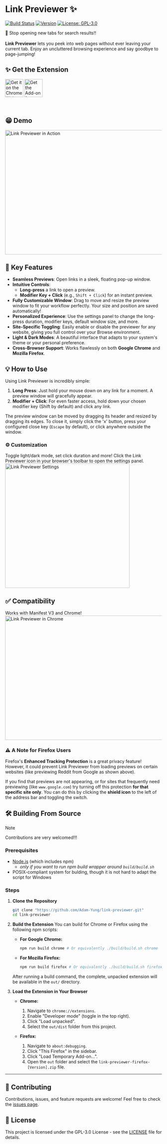 # Link Previewer ✨

[![Build Status](https://img.shields.io/badge/build-passing-brightgreen)](https://github.com/Adam-Yung/link-previewer.git)
[![Version](https://img.shields.io/badge/version-2.1.0-blue)](https://github.com/Adam-Yung/link-previewer.git)
[![License: GPL-3.0](https://img.shields.io/badge/License-GPL3.0-yellow.svg)](https://opensource.org/licenses/GPL)

📢 Stop opening new tabs for search results‼️ </br></br>
**Link Previewer** lets you peek into web pages without ever leaving your current tab. Enjoy an uncluttered browsing experience and say goodbye to page-jumping!
</br>

## ✨ Get the Extension
<a href="https://chrome.google.com/webstore/detail/hghkdmkjjfooodjaefodopbnhejdaonh" target="_blank"><img src="https://developer.chrome.com/static/docs/webstore/branding/image/HRs9MPufa1J1h5glNhut.png" alt="Get it on the Chrome Web Store" height="58"></a>
<a href="https://addons.mozilla.org/addon/link-glance" target="_blank"><img src="https://blog.mozilla.org/addons/files/2020/04/get-the-addon-fx-apr-2020.svg" alt="Get the Add-on for Firefox" height="58"></a>

</br>

## 😁 Demo
<img src="Common/icons/firefox-demo.gif" alt="Link Previewer in Action" width="700" height="400">
</br>

## 🚀 Key Features

* **Seamless Previews**: Open links in a sleek, floating pop-up window.
* **Intuitive Controls**:
  * **Long-press** a link to open a preview.
  * **Modifier Key + Click** (e.g., `Shift + Click`) for an instant preview.
* **Fully Customizable Window**: Drag to move and resize the preview window to fit your workflow perfectly. Your size and position are saved automatically!
* **Personalized Experience**: Use the settings panel to change the long-press duration, modifier keys, default window size, and more.
* **Site-Specific Toggling**: Easily enable or disable the previewer for any website, giving you full control over your Browse environment.
* **Light & Dark Modes**: A beautiful interface that adapts to your system's theme or your personal preference.
* **Cross-Browser Support**: Works flawlessly on both **Google Chrome** and **Mozilla Firefox**.

## 💡 How to Use

Using Link Previewer is incredibly simple:

1. **Long Press**: Just hold your mouse down on any link for a moment. A preview window will gracefully appear.
2. **Modifier + Click**: For even faster access, hold down your chosen modifier key (Shift by default) and click any link.

The preview window can be moved by dragging its header and resized by dragging its edges. To close it, simply click the 'x' button, press your configured close key (`Escape` by default), or click anywhere outside the window.

### ⚙️ Customization

Toggle light/dark mode, set click duration and more! Click the Link Previewer icon in your browser's toolbar to open the settings panel.
</br>
<img src="Common/icons/settings.gif" alt="Link Previewer Settings" height="400">
</br>

## ✅ Compatibility

Works with Manifest V3 and Chrome!
</br>
<img src="Common/icons/chrome-demo.gif" alt="Link Previewer in Chrome" width="700" height="400">
</br>

### ⚠️ A Note for Firefox Users

Firefox's **Enhanced Tracking Protection** is a great privacy feature! However, it could prevent Link Previewer from loading previews on certain websites (like previewing Reddit from Google as shown above).

If you find that previews are not appearing, or for sites that frequently need previewing (like `www.google.com`) try turning off this protection **for that specific site only**. You can do this by clicking the **shield icon** to the left of the address bar and toggling the switch.
</br>

## 🛠️ Building From Source

> [!NOTE]
> Contributions are very welcomed!!!

### Prerequisites

* [Node.js](https://nodejs.org/) (which includes npm)
  * *only if you want to run npm build wrapper around `build/build.sh`*
* POSIX-compliant system for bulding, though it is not hard to adapt the script for Windows

### Steps

1. **Clone the Repository**

    ```bash
    git clone "https://github.com/Adam-Yung/link-previewer.git"
    cd link-previewer
    ```

2. **Build the Extension**
    You can build for Chrome or Firefox using the following npm scripts:

    * **For Google Chrome:**

        ```bash
        npm run build chrome # Or equivalently ./build/build.sh chrome
        ```

    * **For Mozilla Firefox:**

        ```bash
        npm run build firefox # Or equivalently ./build/build.sh firefox
        ```

    After running a build command, the complete, unpacked extension will be available in the `out/` directory.

3. **Load the Extension in Your Browser**

    * **Chrome:**
        1. Navigate to `chrome://extensions`.
        2. Enable "Developer mode" (toggle in the top right).
        3. Click "Load unpacked".
        4. Select the `out/dist` folder from this project.

    * **Firefox:**
        1. Navigate to `about:debugging`.
        2. Click "This Firefox" in the sidebar.
        3. Click "Load Temporary Add-on...".
        4. Open the `out` folder and select the `link-previewer-firefox-[Version].zip` file.

---

## 🤝 Contributing

Contributions, issues, and feature requests are welcome! Feel free to check the [issues page](https://github.com/Adam-Yung/link-previewer/issues).

## 📜 License

This project is licensed under the GPL-3.0 License - see the [LICENSE](LICENSE) file for details.